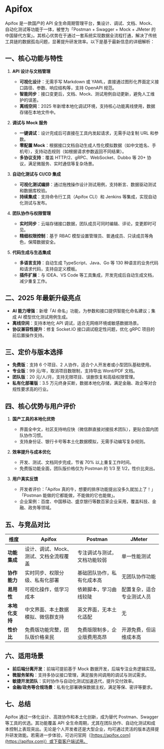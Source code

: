 # Apifox

Apifox 是一款国产的 API 全生命周期管理平台，集设计、调试、文档、Mock、自动化测试等功能于一体，被誉为「Postman + Swagger + Mock + JMeter 的中国替代方案」。其核心优势在于通过一套系统实现数据全流程打通，解决了传统工具链的数据孤岛问题，显著提升研发效率。以下是基于最新信息的详细解析：

## **一、核心功能与特性**

1. **API 设计与文档管理**

   - **可视化设计**：无需手写 Markdown 或 YAML，直接通过图形化界面定义接口路径、参数、响应结构等，支持 OpenAPI 规范。
   - **智能同步**：接口变更后，文档、Mock、测试用例自动更新，避免人工维护的误差。
   - **离线空间**：2025 年新增本地化调试环境，支持核心功能离线使用，数据存储在本地文件中。

2. **调试与 Mock 服务**

   - **一键调试**：设计完成后可直接在工具内发起请求，无需手动复制 URL 和参数。
   - **零配置 Mock**：根据接口文档自动生成人性化模拟数据（如中文姓名、手机号），支持动态规则（如根据请求参数返回不同结果）。
   - **多协议支持**：覆盖 HTTP/2、gRPC、WebSocket、Dubbo 等 20+ 协议，满足微服务、实时通信等复杂场景。

3. **自动化测试与 CI/CD 集成**

   - **可视化测试编排**：通过拖拽操作设计测试用例，支持断言、数据驱动测试和数据库校验。
   - **持续集成**：支持命令行工具（Apifox CLI）和 Jenkins 等集成，实现自动化测试与发布。

4. **团队协作与权限管理**

   - **实时同步**：云端存储接口数据，团队成员可同时编辑、评论，变更即时可见。
   - **精细权限控制**：基于 RBAC 模型设置管理员、普通成员、只读成员等角色，保障数据安全。

5. **代码生成与生态集成**
   - **多语言支持**：自动生成 TypeScript、Java、Go 等 130 种语言的业务代码和请求代码，支持自定义模板。
   - **插件扩展**：与 IDEA、VS Code 等工具集成，开发完成后自动生成文档，减少重复工作。

## **二、2025 年最新升级亮点**

- **AI 能力增强**：新增「AI 命名」功能，为参数和接口提供智能化命名建议；集成 AI 模型优化测试用例生成。
- **离线空间**：支持本地化 API 调试，适合无网络环境或敏感数据场景。
- **协议兼容性提升**：修复 Socket.IO 接口调试稳定性问题，优化 gRPC 项目的前后置操作支持。

## **三、定价与版本选择**

- **免费版**：支持 6 个项目、2 人协作，适合个人开发者或小型团队基础使用。
- **专业版**：99 元/年，取消项目数限制，支持导出 Word/PDF 文档。
- **团队版**：20 元/人/月，支持无限项目、误删恢复和高级权限管理。
- **私有化部署版**：3.5 万元终身买断，数据本地化存储，满足金融、政企等对合规性要求高的行业。

## **四、核心优势与用户评价**

1. **国产工具的本地化优势**

   - 界面全中文，社区支持响应快（微信群直接对接技术团队），更贴合国内团队协作习惯。
   - 支持身份证、银行卡号等本土化数据模拟，无需手动编写复杂规则。

2. **效率提升与成本优化**

   - 开发、测试、文档同步完成，节省 70% 以上重复工作时间。
   - 免费版功能全面，团队版价格仅为 Postman 的 1/3 至 1/2，性价比突出。

3. **用户真实反馈**
   - 开发者评价：「Apifox 真的牛，想要的排序功能提出没多久就加上了！」「Postman 能做的它都能做，不能做的它也能做」。
   - 企业案例：百度、中国移动、盛京银行等数百家企业采用，覆盖科技、金融、政务等领域。

## **五、与竞品对比**

| 维度           | Apifox                                 | Postman                      | JMeter                     |
| -------------- | -------------------------------------- | ---------------------------- | -------------------------- |
| **功能集成**   | 设计、调试、Mock、测试、文档全流程覆盖 | 专注调试与测试，文档功能较弱 | 单一性能测试               |
| **协作能力**   | 实时同步、权限分级、私有化部署         | 基础团队协作，私有化成本高   | 无团队协作功能             |
| **易用性**     | 可视化操作，低学习成本                 | 依赖脚本，学习曲线较陡       | 配置复杂，适合专业测试人员 |
| **本地化支持** | 中文界面、本土数据模拟、微信群支持     | 英文界面，无本土化适配       | 无                         |
| **性价比**     | 免费版功能完整，团队版价格亲民         | 免费版限制多，企业版费用高昂 | 开源免费，但运维成本高     |

## **六、适用场景**

- **前后端分离开发**：前端可提前基于 Mock 数据开发，后端专注业务逻辑实现。
- **微服务架构**：支持多协议接口管理，满足服务间调用的调试与测试需求。
- **敏捷开发团队**：实时协作与自动化测试加速迭代，提升交付效率。
- **金融/政务等合规场景**：私有化部署确保数据主权，满足等保、密评等要求。

## **七、总结**

Apifox 通过一体化设计、高效协作和本土化创新，成为替代 Postman、Swagger 等工具的优选。其功能覆盖 API 全生命周期，尤其在团队协作、自动化测试和成本控制上表现突出。无论是个人开发者还是大型企业，均可通过灵活的版本选择提升研发效能。若需进一步体验，可访问官网（[https://apifox.com](https://apifox.com)）或下载客户端试用。

